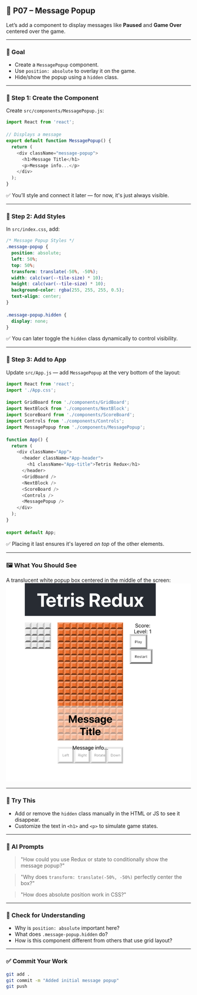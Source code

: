## 💬 P07 – Message Popup

Let’s add a component to display messages like **Paused** and **Game Over** centered over the game.

---

### 🎯 Goal

- Create a `MessagePopup` component.
- Use `position: absolute` to overlay it on the game.
- Hide/show the popup using a `hidden` class.

---

### 🧩 Step 1: Create the Component

Create `src/components/MessagePopup.js`:

```js
import React from 'react';

// Displays a message
export default function MessagePopup() {
  return (
    <div className="message-popup">
      <h1>Message Title</h1>
      <p>Message info...</p>
    </div>
  );
}
```

✅ You’ll style and connect it later — for now, it's just always visible.

---

### 🧩 Step 2: Add Styles

In `src/index.css`, add:

```css
/* Message Popup Styles */
.message-popup {
  position: absolute;
  left: 50%;
  top: 50%;
  transform: translate(-50%, -50%);
  width: calc(var(--tile-size) * 10);
  height: calc(var(--tile-size) * 10);
  background-color: rgba(255, 255, 255, 0.5);
  text-align: center;
}

.message-popup.hidden {
  display: none;
}
```

✅ You can later toggle the `hidden` class dynamically to control visibility.

---

### 🧩 Step 3: Add to App

Update `src/App.js` — add `MessagePopup` at the very bottom of the layout:

```js
import React from 'react';
import './App.css';

import GridBoard from './components/GridBoard';
import NextBlock from './components/NextBlock';
import ScoreBoard from './components/ScoreBoard';
import Controls from './components/Controls';
import MessagePopup from './components/MessagePopup';

function App() {
  return (
    <div className="App">
      <header className="App-header">
        <h1 className="App-title">Tetris Redux</h1>
      </header>
      <GridBoard />
      <NextBlock />
      <ScoreBoard />
      <Controls />
      <MessagePopup />
    </div>
  );
}

export default App;
```

✅ Placing it last ensures it's layered *on top* of the other elements.

---

### 🖼️ What You Should See

A translucent white popup box centered in the middle of the screen:  
![initial-message](assets/initial-message.png)

---

### 💬 Try This

- Add or remove the `hidden` class manually in the HTML or JS to see it disappear.
- Customize the text in `<h1>` and `<p>` to simulate game states.

---

### 🤖 AI Prompts

> "How could you use Redux or state to conditionally show the message popup?"

> "Why does `transform: translate(-50%, -50%)` perfectly center the box?"

> "How does absolute position work in CSS?"

---

### 🧠 Check for Understanding

- Why is `position: absolute` important here?
- What does `.message-popup.hidden` do?
- How is this component different from others that use grid layout?

---

### ✅ Commit Your Work

```bash
git add .
git commit -m "Added initial message popup"
git push
```
